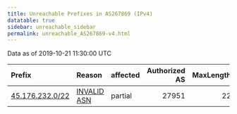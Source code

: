 ```yaml
---
title: Unreachable Prefixes in AS267869 (IPv4)
datatable: true
sidebar: unreachable_sidebar
permalink: unreachable_AS267869-v4.html
---
```


Data as of 2019-10-21 11:30:00 UTC


<div class="datatable-begin"></div>

| Prefix                                                   | Reason                                                                                                  | affected   |   Authorized AS |   MaxLength | Anchor                                         |   unreachable /24s |
|:---------------------------------------------------------|:--------------------------------------------------------------------------------------------------------|:-----------|----------------:|------------:|:-----------------------------------------------|-------------------:|
| [45.176.232.0/22](https://stat.ripe.net/45.176.232.0/22) | [INVALID ASN](https://rpki-validator.ripe.net/announcement-preview?asn=AS267869&prefix=45.176.232.0/22) | partial    |           27951 |          22 | [LACNIC](unreachable_LACNIC_RPKI_Root-v4.html) |                  4 |

<div class="datatable-end"></div>